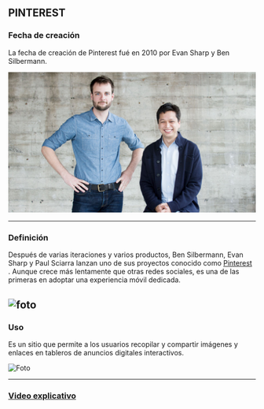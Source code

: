 
## **PINTEREST**



### **Fecha de creación**

La fecha de creación de Pinterest fué en 2010 por Evan Sharp y Ben Silbermann.

![Foto](https://github.com/RobertoNobleMaestro/RobertoNobleMaestro-SMX2-M8UF1A1-Pinterest-2010/blob/main/imagen_2022-09-30_111725968.png)

-------------------------------------------------------------------------------------------------------------------------------------------------
### **Definición**

Después de varias iteraciones y varios productos, Ben Silbermann, Evan Sharp y Paul Sciarra lanzan  uno de sus proyectos conocido como [Pinterest](https://www.pinterest.es) . Aunque crece más lentamente que otras redes sociales, es una de las primeras en adoptar una experiencia móvil dedicada.

![foto](https://github.com/RobertoNobleMaestro/SMX2-M8UF1A1-Pinterest-2010-TemaExpuesto-RobertoNobleMaestro/blob/main/unnamed.png)  
-------------------------------------------------------------------------------------------------------------------------------------------------- 
### **Uso**

Es un sitio que permite a los usuarios recopilar y compartir imágenes y enlaces en tableros de anuncios digitales interactivos.

![Foto](https://github.com/RobertoNobleMaestro/SMX2-M8UF1A1-Pinterest-2010-TemaExpuesto-RobertoNobleMaestro/blob/main/1_ZHs11avrYorv3OqKGrJ3wg.png)

--------------------------------------------------------------------------------------------------------------------------------------------------

### [**Video explicativo**](https://www.youtube.com/watch?v=u2SVMCQhzdE)

